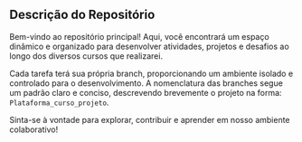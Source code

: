 ## Descrição do Repositório

Bem-vindo ao repositório principal! Aqui, você encontrará um espaço dinâmico e organizado para desenvolver atividades, projetos e desafios ao longo dos diversos cursos que realizarei.

Cada tarefa terá sua própria branch, proporcionando um ambiente isolado e controlado para o desenvolvimento. A nomenclatura das branches segue um padrão claro e conciso, descrevendo brevemente o projeto na forma: `Plataforma_curso_projeto`.

Sinta-se à vontade para explorar, contribuir e aprender em nosso ambiente colaborativo!
